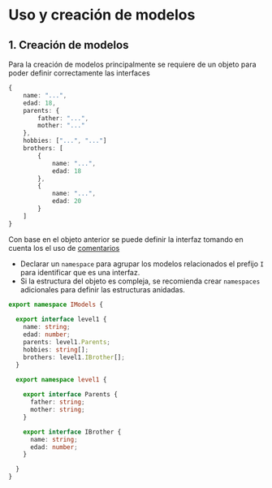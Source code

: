 # Uso y creación de modelos

## 1. **Creación de modelos**

Para la creación de modelos principalmente se requiere de un objeto para poder definir correctamente las interfaces

```typescript
{
    name: "...",
    edad: 18,
    parents: {
        father: "...",
        mother: "..."
    },
    hobbies: ["...", "..."]
    brothers: [
        {
            name: "...",
            edad: 18
        },
        {
            name: "...",
            edad: 20
        }
    ]
}
```

Con base en el objeto anterior se puede definir la interfaz tomando en cuenta los el uso de [comentarios](./comentarios.md)

- Declarar un `namespace` para agrupar los modelos relacionados el prefijo `I` para identificar que es una interfaz.
- Si la estructura del objeto es compleja, se recomienda crear `namespaces` adicionales para definir las estructuras anidadas.

```typescript
export namespace IModels {
    
  export interface level1 {
    name: string;
    edad: number;
    parents: level1.Parents;
    hobbies: string[];
    brothers: level1.IBrother[];
  }

  export namespace level1 {
    
    export interface Parents {
      father: string;
      mother: string;
    }

    export interface IBrother {
      name: string;
      edad: number;
    }

  }
}
```
